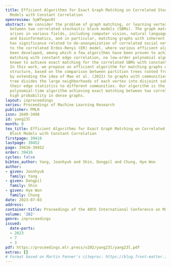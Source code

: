 ```yaml
---
title: Efficient Algorithms for Exact Graph Matching on Correlated Stochastic Block
  Models with Constant Correlation
openreview: 5yWTeqwv8t
abstract: We consider the problem of graph matching, or learning vertex correspondence,
  between two correlated stochastic block models (SBMs). The graph matching problem
  arises in various fields, including computer vision, natural language processing
  and bioinformatics, and in particular, matching graphs with inherent community structure
  has significance related to de-anonymization of correlated social networks. Compared
  to the correlated Erdos-Renyi (ER) model, where various efficient algorithms have
  been developed, among which a few algorithms have been proven to achieve the exact
  matching with constant edge correlation, no low-order polynomial algorithm has been
  known to achieve exact matching for the correlated SBMs with constant correlation.
  In this work, we propose an efficient algorithm for matching graphs with community
  structure, based on the comparison between partition trees rooted from each vertex,
  by extending the idea of Mao et al. (2021) to graphs with communities. The partition
  tree divides the large neighborhoods of each vertex into disjoint subsets using
  their edge statistics to different communities. Our algorithm is the first low-order
  polynomial-time algorithm achieving exact matching between two correlated SBMs with
  high probability in dense graphs.
layout: inproceedings
series: Proceedings of Machine Learning Research
publisher: PMLR
issn: 2640-3498
id: yang23l
month: 0
tex_title: Efficient Algorithms for Exact Graph Matching on Correlated Stochastic
  Block Models with Constant Correlation
firstpage: 39416
lastpage: 39452
page: 39416-39452
order: 39416
cycles: false
bibtex_author: Yang, Joonhyuk and Shin, Dongpil and Chung, Hye Won
author:
- given: Joonhyuk
  family: Yang
- given: Dongpil
  family: Shin
- given: Hye Won
  family: Chung
date: 2023-07-03
address: 
container-title: Proceedings of the 40th International Conference on Machine Learning
volume: '202'
genre: inproceedings
issued:
  date-parts:
  - 2023
  - 7
  - 3
pdf: https://proceedings.mlr.press/v202/yang23l/yang23l.pdf
extras: []
# Format based on Martin Fenner's citeproc: https://blog.front-matter.io/posts/citeproc-yaml-for-bibliographies/
---
```

